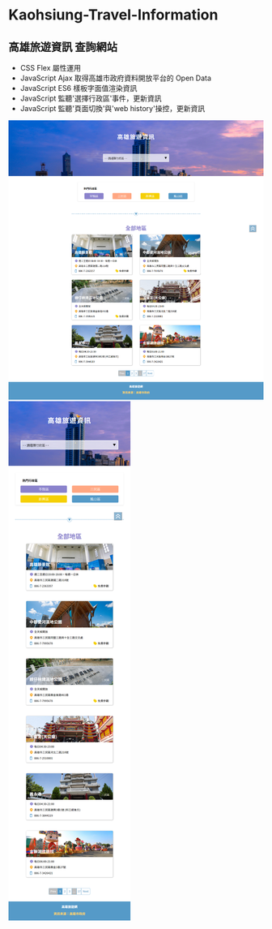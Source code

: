 # Kaohsiung-Travel-Information

## 高雄旅遊資訊 查詢網站

* CSS Flex 屬性運用
* JavaScript Ajax 取得高雄市政府資料開放平台的 Open Data
* JavaScript ES6 樣板字面值渲染資訊
* JavaScript 監聽'選擇行政區'事件，更新資訊
* JavaScript 監聽'頁面切換'與'web history'操控，更新資訊

![範例圖片 1](images/Demo1.png)
![範例圖片 2](images/Demo2.png)